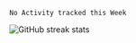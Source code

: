 <!--
Last updated on: July 25, 2021, &:00 a.m.
-->

<!--START_SECTION:waka-->
```text
No Activity tracked this Week
```
<!--END_SECTION:waka-->

<!-- Streak status -->
![GitHub streak stats](https://github-readme-streak-stats.herokuapp.com/?user=XuhuaHuang)
